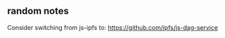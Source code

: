 random notes
-------------

Consider switching from js-ipfs to:
https://github.com/ipfs/js-dag-service

